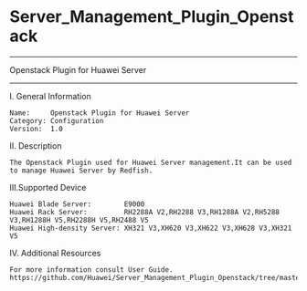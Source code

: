 # Server_Management_Plugin_Openstack
****************************************************************************
Openstack Plugin for Huawei Server
****************************************************************************

I. General Information

    Name:     Openstack Plugin for Huawei Server
    Category: Configuration
    Version:  1.0

II. Description

    The Openstack Plugin used for Huawei Server management.It can be used to manage Huawei Server by Redfish. 

III.Supported Device

    Huawei Blade Server:        E9000
    Huawei Rack Server:         RH2288A V2,RH2288 V3,RH1288A V2,RH5288 V3,RH1288H V5,RH2288H V5,RH2488 V5
    Huawei High-density Server: XH321 V3,XH620 V3,XH622 V3,XH628 V3,XH321 V5

IV. Additional Resources

    For more information consult User Guide. https://github.com/Huawei/Server_Management_Plugin_Openstack/tree/master/docs
